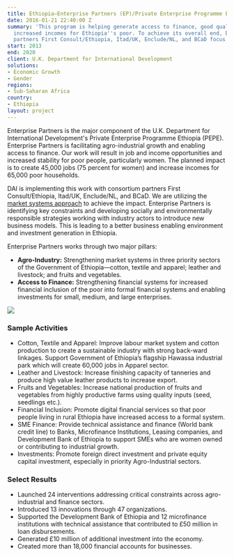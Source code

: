 ```yaml
---
title: Ethiopia—Enterprise Partners (EP)/Private Enterprise Programme Ethiopia (PEPE)
date: 2016-01-21 22:40:00 Z
summary: 'This program is helping generate access to finance, good quality jobs, and
  increased incomes for Ethiopia''s poor. To achieve its overall end, DAI and consortium
  partners First Consult/Ethiopia, Itad/UK, Enclude/NL, and BCaD focus on three pillars: '
start: 2013
end: 2020
client: U.K. Department for International Development
solutions:
- Economic Growth
- Gender
regions:
- Sub-Saharan Africa
country:
- Ethiopia
layout: project
---
```


Enterprise Partners is the major component of the U.K. Department for International Development's Private Enterprise Programme Ethiopia (PEPE). Enterprise Partners is facilitating agro-industrial growth and enabling access to finance. Our work will result in job and income opportunities and increased stability for poor people, particularly women. The planned impact is to create 45,000 jobs (75 percent for women) and increase incomes for 65,000 poor households.

DAI is implementing this work with consortium partners First Consult/Ethiopia, Itad/UK, Enclude/NL, and BCaD. We are utilizing the [market systems approach](https://www.dai.com/news/new-primer-market-systems-development-available) to achieve the impact. Enterprise Partners is identifying key constraints and developing socially and environmentally responsible strategies working with industry actors to introduce new business models. This is leading to a better business enabling environment and investment generation in Ethiopia.

Enterprise Partners works through two major pillars:
* **Agro-Industry:** Strengthening market systems in three priority sectors of the Government of Ethiopia—cotton, textile and apparel; leather and livestock; and fruits and vegetables.  
* **Access to Finance:** Strengthening financial systems for increased financial inclusion of the poor into formal financial systems and enabling investments for small, medium, and large enterprises.

![][2]

### Sample Activities

* Cotton, Textile and Apparel: Improve labour market system and cotton production to create a sustainable industry with strong back-ward linkages. Support Government of Ethiopia’s flagship Hawassa industrial park which will create 60,000 jobs in Apparel sector.
* Leather and Livestock: Increase finishing capacity of tanneries and produce high value leather products to increase export.
* Fruits and Vegetables: Increase national production of fruits and vegetables from highly productive farms using quality inputs (seed, seedlings etc.).
* Financial Inclusion: Promote digital financial services so that poor people living in rural Ethiopia have increased access to a formal system.
* SME Finance: Provide technical assistance and finance (World bank credit line) to Banks, Microfinance Institutions, Leasing companies, and Development Bank of Ethiopia to support SMEs who are women owned or contributing to industrial growth.
* Investments: Promote foreign direct investment and private equity capital investment, especially in priority Agro-Industrial sectors.

### Select Results

* Launched 24 interventions addressing critical constraints across agro-industrial and finance sectors.
* Introduced 13 innovations through 47 organizations.
* Supported the Development Bank of Ethiopia and 12 microfinance institutions with technical assistance that contributed to £50 million in loan disbursements.
* Generated £10 million of additional investment into the economy.
* Created more than 18,000 financial accounts for businesses.

[1]: http://dai-global-developments.com/articles/serving-the-missing-middle-creating-access-to-finance-for-female-owned-small-businesses-in-ethiopia/
[2]: /assets/images/projects/PEPE.jpg
